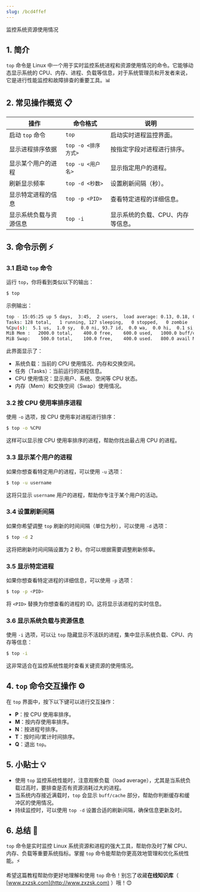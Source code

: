 ```yaml
---
slug: /bcd4ffef
---
```

监控系统资源使用情况

## 1. 简介

`top` 命令是 Linux 中一个用于实时监控系统进程和资源使用情况的命令。它能够动态显示系统的 CPU、内存、进程、负载等信息，对于系统管理员和开发者来说，它是进行性能监控和故障排查的重要工具。📊

## 2. 常见操作概览 📋

| 操作                          | 命令格式            | 说明                              |
|-------------------------------|-------------------|-----------------------------------|
| 启动 `top` 命令                | `top`              | 启动实时进程监控界面。             |
| 显示进程排序依据               | `top -o <排序方式>`| 按指定字段对进程进行排序。         |
| 显示某个用户的进程             | `top -u <用户名>`   | 显示指定用户的进程。               |
| 刷新显示频率                   | `top -d <秒数>`     | 设置刷新间隔（秒）。               |
| 显示特定进程的信息             | `top -p <PID>`      | 查看特定进程的详细信息。           |
| 显示系统负载与资源信息         | `top -i`            | 显示系统的负载、CPU、内存等信息。 |

## 3. 命令示例 ⚡

### 3.1 启动 `top` 命令

运行 `top`，你将看到类似以下的输出：

```bash
$ top
```

示例输出：

```bash
top - 15:05:25 up 5 days,  3:45,  2 users,  load average: 0.13, 0.18, 0.15
Tasks: 128 total,   1 running, 127 sleeping,   0 stopped,   0 zombie
%Cpu(s):  5.1 us,  1.0 sy,  0.0 ni, 93.7 id,  0.0 wa,  0.0 hi,  0.1 si,  0.0 st
MiB Mem :   2000.0 total,    400.0 free,    600.0 used,   1000.0 buff/cache
MiB Swap:    500.0 total,    100.0 free,    400.0 used.   800.0 avail Mem
```

此界面显示了：
- 系统负载：当前的 CPU 使用情况、内存和交换空间。
- 任务（Tasks）：当前运行的进程信息。
- CPU 使用情况：显示用户、系统、空闲等 CPU 状态。
- 内存（Mem）和交换空间（Swap）使用情况。

### 3.2 按 CPU 使用率排序进程

使用 `-o` 选项，按 CPU 使用率对进程进行排序：

```bash
$ top -o %CPU
```

这样可以显示按 CPU 使用率排序的进程，帮助你找出最占用 CPU 的进程。

### 3.3 显示某个用户的进程

如果你想查看特定用户的进程，可以使用 `-u` 选项：

```bash
$ top -u username
```

这将只显示 `username` 用户的进程，帮助你专注于某个用户的活动。

### 3.4 设置刷新间隔

如果你希望调整 `top` 刷新的时间间隔（单位为秒），可以使用 `-d` 选项：

```bash
$ top -d 2
```

这将把刷新时间间隔设置为 2 秒。你可以根据需要调整刷新频率。

### 3.5 显示特定进程

如果你想查看特定进程的详细信息，可以使用 `-p` 选项：

```bash
$ top -p <PID>
```

将 `<PID>` 替换为你想查看的进程的 ID。这将显示该进程的实时信息。

### 3.6 显示系统负载与资源信息

使用 `-i` 选项，可以让 `top` 隐藏显示不活跃的进程，集中显示系统负载、CPU、内存等信息：

```bash
$ top -i
```

这非常适合在监控系统性能时查看关键资源的使用情况。

## 4. `top` 命令交互操作 ⚙️

在 `top` 界面中，按下以下键可以进行交互操作：

- **P**：按 CPU 使用率排序。
- **M**：按内存使用率排序。
- **N**：按进程号排序。
- **T**：按时间/累计时间排序。
- **Q**：退出 `top`。

## 5. 小贴士 💡

- 使用 `top` 监控系统性能时，注意观察负载（load average），尤其是当系统负载过高时，要排查是否有资源消耗过大的进程。
- 当系统内存接近满载时，`top` 会显示 `buff/cache` 部分，帮助你判断缓存和缓冲区的使用情况。
- 持续监控时，可以使用 `top -d` 设置合适的刷新间隔，确保信息更新及时。

## 6. 总结 🎯

`top` 命令是实时监控 Linux 系统资源和进程的强大工具，帮助你及时了解 CPU、内存、负载等重要系统指标。掌握 `top` 命令能帮助你更高效地管理和优化系统性能。⚡

希望这篇教程帮助你更好地理解和使用 `top` 命令！别忘了收藏**在线知识库**（ [www.zxzsk.com](http://www.zxzsk.com) ）哦！😊

